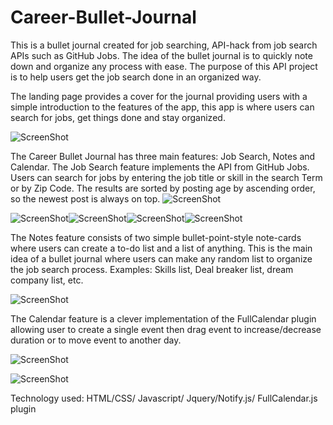 # Career-Bullet-Journal
This is a bullet journal created for job searching, API-hack from job search APIs such as GitHub Jobs.
The idea of the bullet journal is to quickly note down and organize any process with ease. The purpose of this API project is to help users get the job search done in an organized way.

The landing page provides a cover for the journal providing users with a simple introduction to the features of the app, this app is where users can search for jobs, get things done and stay organized.

![ScreenShot](https://github.com/nnh242/Career-Bullet-Journal/blob/master/landing.JPG)

The Career Bullet Journal has three main features: Job Search, Notes and Calendar. The Job Search feature implements the API from GitHub Jobs. Users can search for jobs by entering the job title or skill in the search Term or by Zip Code. The results are sorted by posting age by ascending order, so the newest post is always on top.
![ScreenShot](https://github.com/nnh242/Career-Bullet-Journal/blob/master/desktop-1.JPG)

![ScreenShot](https://github.com/nnh242/Career-Bullet-Journal/blob/master/mobile1.JPG)![ScreenShot](https://github.com/nnh242/Career-Bullet-Journal/blob/master/mobile2.JPG)![ScreenShot](https://github.com/nnh242/Career-Bullet-Journal/blob/master/mobile3.JPG)![ScreenShot](https://github.com/nnh242/Career-Bullet-Journal/blob/master/mobile4.JPG)

The Notes feature consists of two simple bullet-point-style note-cards where users can create a to-do list and a list of anything. This is the main idea of a bullet journal where users can make any random list to organize the job search process. Examples: Skills list, Deal breaker list, dream company list, etc.

![ScreenShot](https://github.com/nnh242/Career-Bullet-Journal/blob/master/notes.JPG)

The Calendar feature is a clever implementation of the FullCalendar plugin allowing user to create a single event then drag event to increase/decrease duration or to move event to another day.

![ScreenShot](https://github.com/nnh242/Career-Bullet-Journal/blob/master/calendar.JPG)

![ScreenShot](https://github.com/nnh242/Career-Bullet-Journal/blob/master/event.JPG)

Technology used: HTML/CSS/ Javascript/ Jquery/Notify.js/ FullCalendar.js plugin
